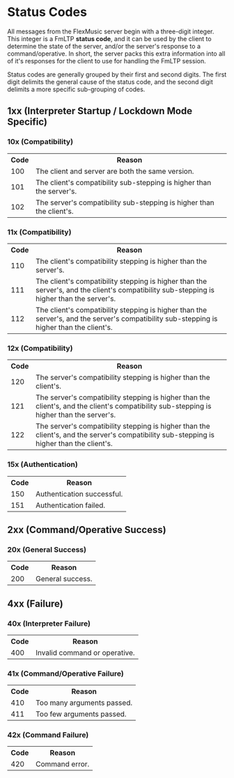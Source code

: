 # Status Codes
All messages from the FlexMusic server begin with a three-digit integer. This integer is a FmLTP **status code**, and it can be used by the client to determine the state of the server, and/or the server's response to a command/operative. In short, the server packs this extra information into all of it's responses for the client to use for handling the FmLTP session.

Status codes are generally grouped by their first and second digits. The first digit delimits the general cause of the status code, and the second digit delimits a more specific sub-grouping of codes.

## 1xx (Interpreter Startup / Lockdown Mode Specific)
### 10x (Compatibility)
<table>
  <tr>
    <th>Code</th>
    <th>Reason</th>
  </tr>
  <tr>
    <td>100</td>
    <td>The client and server are both the same version.</td>
  </tr>
  <tr>
    <td>101</td>
    <td>The client's compatibility sub-stepping is higher than the server's.</td>
  </tr>
  <tr>
    <td>102</td>
    <td>The server's compatibility sub-stepping is higher than the client's.</td>
  </tr>
</table>

### 11x (Compatibility)
<table>
  <tr>
    <th>Code</th>
    <th>Reason</th>
  </tr>
  <tr>
    <td>110</td>
    <td>The client's compatibility stepping is higher than the server's.</td>
  </tr>
  <tr>
    <td>111</td>
    <td>The client's compatibility stepping is higher than the server's, and the client's compatibility sub-stepping is higher than the server's.</td>
  </tr>
  <tr>
    <td>112</td>
    <td>The client's compatibility stepping is higher than the server's, and the server's compatibility sub-stepping is higher than the client's.</td>
  </tr>
</table>

### 12x (Compatibility)
<table>
  <tr>
    <th>Code</th>
    <th>Reason</th>
  </tr>
  <tr>
    <td>120</td>
    <td>The server's compatibility stepping is higher than the client's.</td>
  </tr>
  <tr>
    <td>121</td>
    <td>The server's compatibility stepping is higher than the client's, and the client's compatibility sub-stepping is higher than the server's.</td>
  </tr>
  <tr>
    <td>122</td>
    <td>The server's compatibility stepping is higher than the client's, and the server's compatibility sub-stepping is higher than the client's.</td>
  </tr>
</table>

### 15x (Authentication)
<table>
  <tr>
    <th>Code</th>
    <th>Reason</th>
  </tr>
  <tr>
    <td>150</td>
    <td>Authentication successful.</td>
  </tr>
  <tr>
    <td>151</td>
    <td>Authentication failed.</td>
  </tr>
</table>

## 2xx (Command/Operative Success)
### 20x (General Success)
<table>
  <tr>
    <th>Code</th>
    <th>Reason</th>
  </tr>
  <tr>
    <td>200</td>
    <td>General success.</td>
  </tr>
</table>

## 4xx (Failure)
### 40x (Interpreter Failure)
<table>
  <tr>
    <th>Code</th>
    <th>Reason</th>
  </tr>
  <tr>
    <td>400</td>
    <td>Invalid command or operative.</td>
  </tr>
</table>

### 41x (Command/Operative Failure)
<table>
  <tr>
    <th>Code</th>
    <th>Reason</th>
  </tr>
  <tr>
    <td>410</td>
    <td>Too many arguments passed.</td>
  </tr>
  <tr>
    <td>411</td>
    <td>Too few arguments passed.</td>
  </tr>
</table>

### 42x (Command Failure)
<table>
  <tr>
    <th>Code</th>
    <th>Reason</th>
  </tr>
  <tr>
    <td>420</td>
    <td>Command error.</td>
  </tr>
</table>

